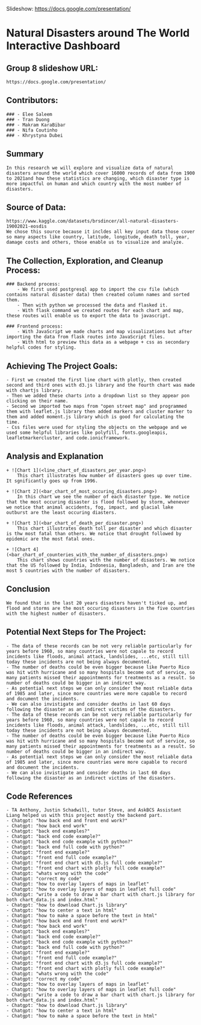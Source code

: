 Slideshow: https://docs.google.com/presentation/

# Natural Disasters around The World Interactive Dashboard

## Group 8 slideshow URL:
    https://docs.google.com/presentation/

## Contributors:   
    ### - Elee Saleem
    ### - Tran Duong
    ### - Makram KaraBibar
    ### - Nifa Coutinho
    ### - Khrystyna Dubei

## Summary
    In this research we will explore and visualize data of natural disasters around the world which cover 16000 records of data from 1900 to 2021and how these statistics are changing, which disaster type is more impactful on human and which country with the most number of disasters.

## Source of Data:  
    https://www.kaggle.com/datasets/brsdincer/all-natural-disasters-19002021-eosdis
    We chose this source because it incldes all key input data those cover so many aspects like country, latitude, longitude, death toll, year, damage costs and others, those enable us to visualize and analyze.

## The Collection, Exploration, and Cleanup Process:
    ### Backend process:
        - We first used postgresql app to import the csv file (which contains natural disaster data) then created column names and sorted them.
        - Then with python we processed the data and flasked it.
        - With flask command we created routes for each chart and map, these routes will enable us to export the data to javascript.

    ### Frontend process:
        - With JavaScript we made charts and map visualizations but after importing the data from flask routes into JavaScript files.
        - With html to preview this data as a webpage + css as secondary helpful codes for styling.

## Achieving The Project Goals:
    - First we created the first line chart with plotly, then created second and third ones with d3.js library and the fourth chart was made with chartjs library.
    - Then we added these charts into a dropdown list so they appear pon clicking on their name.
    - Second we imported two maps from "open street map" and programmed them with leaflet.js library then added markers and cluster marker to them and added moment.js library which is good for calculating the time.
    - Css files were used for styling the objects on the webpage and we used some helpful libraries like polyfill, fonts.googleapis, leafletmarkercluster, and code.ionicframework.

## Analysis and Explanation
    + ![Chart 1](<line_chart_of_disasters_per_year.png>) 
        This chart illustrates how number of disasters goes up over time. It sgnificantly goes up from 1996.

    + ![Chart 2](<bar_chart_of_most_occuring_disasters.png>)
        In this chart we see the number of each disaster type. We notice that the most occuring disaster is flood followed by storm, whenever we notice that animal accidents, fog, impact, and glacial lake outburst are the least occuring diasters.

    + ![Chart 3](<bar_chart_of_death_per_disaster.png>)
        This chart illustrates death toll per disaster and which disaster is thw most fatal than others. We notice that drought followed by epidemic are the most fatal ones.

    + ![Chart 4](<bar_chart_of_counteries_with_the_number_of_disasters.png>)
        This chart shows countries with the number of disasters. We notice that the US followed by India, Indonesia, Bangladesh, and Iran are the most 5 countries with the number of disasters. 

## Conclusion 
    We found that in the last 20 years disasters haven't ticked up, and flood and storms are the most occuring disasters in the five countries with the highest number of disasters.


## Potential Next Steps for The Project:
    - The data of these records can be not very reliable particularly for years before 1960, so many countries were not capale to record incidents like floods, animal attack, landslides, ...etc, still till today these incidents are not being always decumented.
    - The number of deaths could be even bigger because like Puerto Rico was hit with hurricane and so many hospitals become out of service, so many patients missed their appointments for treatments as a result. So number of deaths could be bigger in an indirect way.
    - As potential next steps we can only consider the most reliable data of 1985 and later, since more countries were more capable to record and document the incidents.
    - We can also invistigate and consider deaths in last 60 days following the disaster as an indirect victims of the disasters.
    - The data of these records can be not very reliable particularly for years before 1960, so many countries were not capale to record incidents like floods, animal attack, landslides, ...etc, still till today these incidents are not being always decumented.
    - The number of deaths could be even bigger because like Puerto Rico was hit with hurricane and so many hospitals become out of service, so many patients missed their appointments for treatments as a result. So number of deaths could be bigger in an indirect way.
    - As potential next steps we can only consider the most reliable data of 1985 and later, since more countries were more capable to record and document the incidents.
    - We can also invistigate and consider deaths in last 60 days following the disaster as an indirect victims of the disasters.

## Code References
    - TA Anthony, Justin Schadwill, tutor Steve, and AskBCS Assistant Liang helped us with this project mostly the backend part.
    - Chatgpt: "how back end and front end work?"
    - Chatgpt: "how back end work"
    - Chatgpt: "back end examples?"
    - Chatgpt: "back end code example?"
    - Chatgpt: "back end code example with python?"
    - Chatgpt: "back end full code with python?"
    - Chatgpt: "front end example?"
    - Chatgpt: "front end full code example?"
    - Chatgpt: "front end chart with d3.js full code example?"
    - Chatgpt: "front end chart with plotly full code example?"
    - Chatgpt: "whats wrong with the code"
    - Chatgpt: "correct my code"
    - Chatgpt: "how to overlay layers of maps in leaflet"
    - Chatgpt: "how to overlay layers of maps in leaflet full code"
    - Chatgpt: "write a code to draw a bar chart with chart.js library for both chart_data.js and index.html"
    - Chatgpt: "how to download Chart.js library"
    - Chatgpt: "how to center a text in html"
    - Chatgpt: "how to make a space before the text in html"
    - Chatgpt: "how back end and front end work?"
    - Chatgpt: "how back end work"
    - Chatgpt: "back end examples?"
    - Chatgpt: "back end code example?"
    - Chatgpt: "back end code example with python?"
    - Chatgpt: "back end full code with python?"
    - Chatgpt: "front end example?"
    - Chatgpt: "front end full code example?"
    - Chatgpt: "front end chart with d3.js full code example?"
    - Chatgpt: "front end chart with plotly full code example?"
    - Chatgpt: "whats wrong with the code"
    - Chatgpt: "correct my code"
    - Chatgpt: "how to overlay layers of maps in leaflet"
    - Chatgpt: "how to overlay layers of maps in leaflet full code"
    - Chatgpt: "write a code to draw a bar chart with chart.js library for both chart_data.js and index.html"
    - Chatgpt: "how to download Chart.js library"
    - Chatgpt: "how to center a text in html"
    - Chatgpt: "how to make a space before the text in html"